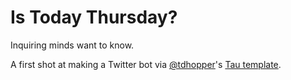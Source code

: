 # Is Today Thursday? 

Inquiring minds want to know.

A first shot at making a Twitter bot via [@tdhopper](https://twitter.com/tdhopper)'s [Tau template](https://github.com/tdhopper/tau). 

